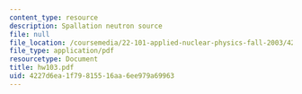 ```yaml
---
content_type: resource
description: Spallation neutron source
file: null
file_location: /coursemedia/22-101-applied-nuclear-physics-fall-2003/4227d6ea1f79815516aa6ee979a69963_hw103.pdf
file_type: application/pdf
resourcetype: Document
title: hw103.pdf
uid: 4227d6ea-1f79-8155-16aa-6ee979a69963
---
```

